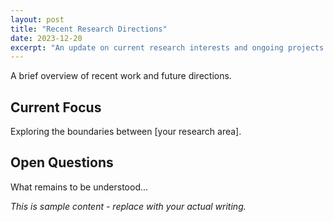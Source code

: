 ```yaml
---
layout: post
title: "Recent Research Directions"
date: 2023-12-20
excerpt: "An update on current research interests and ongoing projects."
---
```


A brief overview of recent work and future directions.

## Current Focus

Exploring the boundaries between [your research area].

## Open Questions

What remains to be understood...

*This is sample content - replace with your actual writing.*